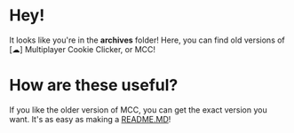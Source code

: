 # Hey!
It looks like you're in the **archives** folder!
Here, you can find old versions of [☁] Multiplayer Cookie Clicker, or MCC!

# How are these useful?
If you like the older version of MCC, you can get the exact version you want. It's as easy as making a [README.MD](https://github.com/happysystems/mcc-scratch/blob/main/Archives/README.md)!
